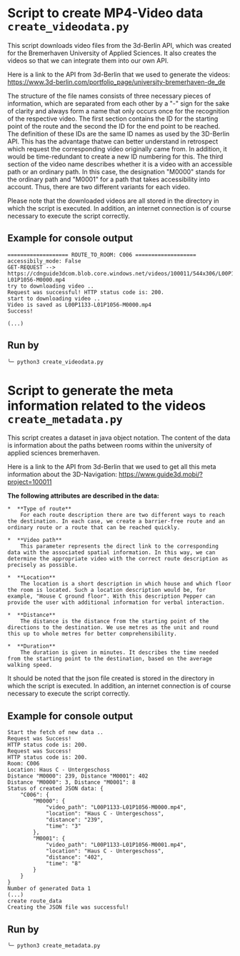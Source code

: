 # Script to create MP4-Video data `create_videodata.py`

This script downloads video files from the 3d-Berlin API, which was created for the Bremerhaven University of Applied Sciences. It also creates the videos so that we can integrate them into our own API. 

Here is a link to the API from 3d-Berlin that we used to generate the videos:
https://www.3d-berlin.com/portfolio_page/university-bremerhaven-de_de

The structure of the file names consists of three necessary pieces of information, which are separated from each other by a "-" sign for the sake of clarity and always form a name that only occurs once for the recognition of the respective video. The first section contains the ID for the starting point of the route and the second the ID for the end point to be reached. The definition of these IDs are the same ID names as used by the 3D-Berlin API. This has the advantage thatwe can better understand in retrospect which request the corresponding video originally came from. In addition, it would be time-redundant to create a new ID numbering for this. The third section of the video name describes whether it is a video with an accessible path or an ordinary path. In this case, the designation "M0000" stands for the ordinary path and "M0001" for a path that takes accessibility into account. Thus, there are two different variants for each video.

Please note that the downloaded videos are all stored in the directory in which the script is executed. In addition, an internet connection is of course necessary to execute the script correctly.

## Example for console output
    =================== ROUTE_TO_ROOM: C006 ===================
    accessibily_mode: False
    GET-REQUEST --> https://cdnguide3dcom.blob.core.windows.net/videos/100011/544x306/L00P1133-L01P1056-M0000.mp4
    try to downloading video ..
    Request was successful! HTTP status code is: 200. 
    start to downloading video ..
    Video is saved as L00P1133-L01P1056-M0000.mp4
    Success!

    (...)

## Run by
```bash
╰─ python3 create_videodata.py
```

# Script to generate the meta information related to the videos `create_metadata.py`

This script creates a dataset in java object notation. The content of the data is information about the paths between rooms within the university of applied sciences bremerhaven.

Here is a link to the API from 3d-Berlin that we used to get all this meta information about the 3D-Navigation:
https://www.guide3d.mobi/?project=100011

    
**The following attributes are described in the data:**
    
    *  **Type of route**
        For each route description there are two different ways to reach the destination. In each case, we create a barrier-free route and an ordinary route or a route that can be reached quickly.
        
    *  **Video path** 
        This parameter represents the direct link to the corresponding data with the associated spatial information. In this way, we can determine the appropriate video with the correct route description as precisely as possible.
        
	*  **Location**
        The location is a short description in which house and which floor the room is located. Such a location description would be, for example, "House C ground floor". With this description Pepper can provide the user with additional information for verbal interaction.
        
    *  **Distance**
        The distance is the distance from the starting point of the directions to the destination. We use metres as the unit and round this up to whole metres for better comprehensibility.
        
    *  **Duration** 
        The duration is given in minutes. It describes the time needed from the starting point to the destination, based on the average walking speed.

It should be noted that the json file created is stored in the directory in which the script is executed. In addition, an internet connection is of course necessary to execute the script correctly.  

## Example for console output

    Start the fetch of new data .. 
    Request was Success!
    HTTP status code is: 200. 
    Request was Success!
    HTTP status code is: 200. 
    Room: C006
    Location: Haus C - Untergeschoss
    Distance "M0000": 239, Distance "M0001": 402
    Distance "M0000": 3, Distance "M0001": 8
    Status of created JSON data: {
        "C006": {
            "M0000": {
                "video_path": "L00P1133-L01P1056-M0000.mp4",
                "location": "Haus C - Untergeschoss",
                "distance": "239",
                "time": "3"
            },
            "M0001": {
                "video_path": "L00P1133-L01P1056-M0001.mp4",
                "location": "Haus C - Untergeschoss",
                "distance": "402",
                "time": "8"
            }
        }
    }
    Number of generated Data 1
    (...)
    create route_data
    Creating the JSON file was successful!

## Run by
```bash
╰─ python3 create_metadata.py
```
